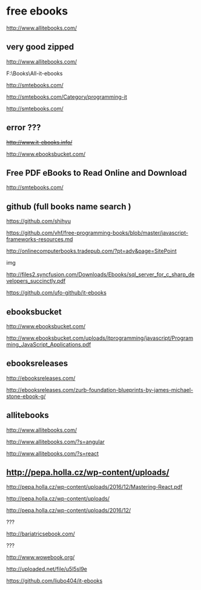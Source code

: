 # free ebooks  


http://www.allitebooks.com/  

## very good zipped 

http://www.allitebooks.com/  

F:\Books\All-it-ebooks  



http://smtebooks.com/  

http://smtebooks.com/Category/programming-it  

http://smtebooks.com/





## error ???  

<del>http://www.it-ebooks.info/</del>  



http://www.ebooksbucket.com/

## Free PDF eBooks to Read Online and Download


http://smtebooks.com/ 





## github (full books name search )  

https://github.com/shihyu


https://github.com/vhf/free-programming-books/blob/master/javascript-frameworks-resources.md


http://onlinecomputerbooks.tradepub.com/?pt=adv&page=SitePoint  

img  



http://files2.syncfusion.com/Downloads/Ebooks/sql_server_for_c_sharp_developers_succinctly.pdf






https://github.com/ufo-github/it-ebooks



## ebooksbucket

http://www.ebooksbucket.com/

http://www.ebooksbucket.com/uploads/itprogramming/javascript/Programming_JavaScript_Applications.pdf


## ebooksreleases

http://ebooksreleases.com/


http://ebooksreleases.com/zurb-foundation-blueprints-by-james-michael-stone-ebook-g/



## allitebooks

http://www.allitebooks.com/

http://www.allitebooks.com/?s=angular

http://www.allitebooks.com/?s=react




## http://pepa.holla.cz/wp-content/uploads/

http://pepa.holla.cz/wp-content/uploads/2016/12/Mastering-React.pdf


http://pepa.holla.cz/wp-content/uploads/


http://pepa.holla.cz/wp-content/uploads/2016/12/




???

http://bariatricsebook.com/


???

http://www.wowebook.org/


http://uploaded.net/file/u5l5sl9e







https://github.com/liubo404/it-ebooks















